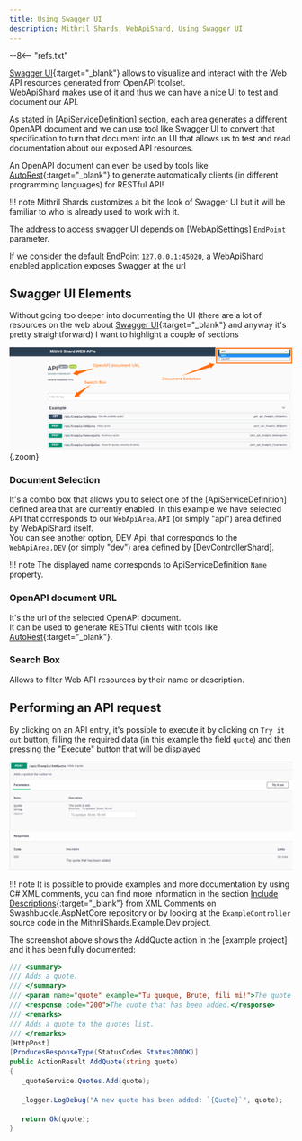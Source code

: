 ```yaml
---
title: Using Swagger UI
description: Mithril Shards, WebApiShard, Using Swagger UI
---
```


--8<-- "refs.txt"

[Swagger UI](https://swagger.io/tools/swagger-ui/){:target="_blank"} allows to visualize and interact with the Web API resources generated from OpenAPI toolset.  
WebApiShard makes use of it and thus we can have a nice UI to test and document our API.

As stated in [ApiServiceDefinition] section, each area generates a different OpenAPI document and we can use tool like Swagger UI to convert that specification to turn that document into an UI that allows us to test and read documentation about our exposed API resources.

An OpenAPI document can even be used by tools like [AutoRest](https://github.com/Azure/autorest){:target="_blank"} to generate automatically clients (in different programming languages) for RESTful API!

!!! note
	Mithril Shards customizes a bit the look of Swagger UI but it will be familiar to who is already used to work with it.

The address to access swagger UI depends on [WebApiSettings] `EndPoint` parameter.

If we consider the default EndPoint `127.0.0.1:45020`, a WebApiShard enabled application exposes Swagger at the url 



## Swagger UI Elements

Without going too deeper into documenting the UI (there are a lot of resources on the web about [Swagger UI](https://swagger.io/tools/swagger-ui/){:target="_blank"} and anyway it's pretty straightforward) I want to highlight a couple of sections

![image-20210326120313808](../../img/image-20210326120313808.png){.zoom}

### Document Selection  

It's a combo box that allows you to select one of the [ApiServiceDefinition] defined area that are currently enabled.
In this example we have selected API that corresponds to our `WebApiArea.API` (or simply "api") area defined by WebApiShard itself.  
You can see another option, DEV Api, that corresponds to the `WebApiArea.DEV` (or simply "dev") area defined by [DevControllerShard].

!!! note
  	The displayed name corresponds to ApiServiceDefinition `Name` property.

### OpenAPI document URL

It's the url of the selected OpenAPI document.  
It can be used to generate RESTful clients with tools like [AutoRest](https://github.com/Azure/autorest){:target="_blank"}.

### Search Box

Allows to filter Web API resources by their name or description.

## Performing an API request

By clicking on an API entry, it's possible to execute it by clicking on `Try it out` button, filling the required data (in this example the field `quote`) and then pressing the "Execute" button that will be displayed

![image-20210327205530223](../../img/image-20210327205530223.png)

!!! note
	It is possible to provide examples and more documentation by using C# XML comments, you can find more information in the section [Include Descriptions](https://github.com/domaindrivendev/Swashbuckle.AspNetCore#include-descriptions-from-xml-comments){:target="_blank"} from XML Comments on Swashbuckle.AspNetCore repository or by looking at the `ExampleController` source code in the MithrilShards.Example.Dev project.

The screenshot above shows the AddQuote action in the [example project] and it has been fully documented:

```c#
/// <summary>
/// Adds a quote.
/// </summary>
/// <param name="quote" example="Tu quoque, Brute, fili mi!">The quote to add.</param>
/// <response code="200">The quote that has been added.</response>
/// <remarks>
/// Adds a quote to the quotes list.
/// </remarks>
[HttpPost]
[ProducesResponseType(StatusCodes.Status200OK)]
public ActionResult AddQuote(string quote)
{
   _quoteService.Quotes.Add(quote);

   _logger.LogDebug("A new quote has been added: `{Quote}`", quote);

   return Ok(quote);
}
```

